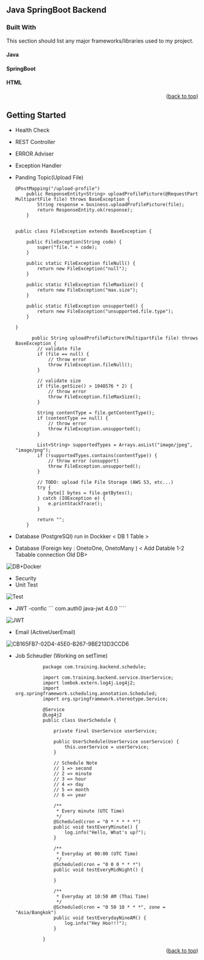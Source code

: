 <!-- Java SpringBoot Backend -->
## Java SpringBoot Backend

### Built With

This section should list any major frameworks/libraries used to my project.

#### Java
#### SpringBoot
#### HTML

<p align="right">(<a href="#readme-top">back to top</a>)</p>

<!-- GETTING STARTED -->
## Getting Started


- Health Check
- REST Controller
- ERROR  Adviser
- Exception Handler
- Panding Topic(Upload File)
      
      
      @PostMapping("/upload-profile")
          public ResponseEntity<String> uploadProfilePicture(@RequestPart MultipartFile file) throws BaseException {
              String response = business.uploadProfilePicture(file);
              return ResponseEntity.ok(response);
          }
     
   
      public class FileException extends BaseException {

          public FileException(String code) {
              super("file." + code);
          }

          public static FileException fileNull() {
              return new FileException("null");
          }

          public static FileException fileMaxSize() {
              return new FileException("max.size");
          }

          public static FileException unsupported() {
              return new FileException("unsupported.file.type");
          }

      }
    
            public String uploadProfilePicture(MultipartFile file) throws BaseException {
              // validate file
              if (file == null) {
                  // throw error
                  throw FileException.fileNull();
              }

              // validate size
              if (file.getSize() > 1048576 * 2) {
                  // throw error
                  throw FileException.fileMaxSize();
              }

              String contentType = file.getContentType();
              if (contentType == null) {
                  // throw error
                  throw FileException.unsupported();
              }

              List<String> supportedTypes = Arrays.asList("image/jpeg", "image/png");
              if (!supportedTypes.contains(contentType)) {
                  // throw error (unsupport)
                  throw FileException.unsupported();
              }

              // TODO: upload file File Storage (AWS S3, etc...)
              try {
                  byte[] bytes = file.getBytes();
              } catch (IOException e) {
                  e.printStackTrace();
              }

              return "";
          }
         

- Database (PostgreSQl) run in Dockker < DB 1 Table >
- Database (Foreign key : OnetoOne, OnetoMany ) < Add Datable 1-2 Tabable connection Old DB>

![DB+Docker](https://user-images.githubusercontent.com/106970646/184547210-ed45ba34-7331-4921-96c8-81fe60073a58.png)

- Security 
- Unit Test

![Test](https://user-images.githubusercontent.com/106970646/184548522-a9922608-7588-4bda-b877-a1499c5a0419.png)

- JWT 
      -confic
            ```
            <dependency>
                <groupId>com.auth0</groupId>
                <artifactId>java-jwt</artifactId>
                <version>4.0.0</version>
            </dependency>
            ````

![JWT](https://user-images.githubusercontent.com/106970646/184547126-a235ab92-b2b8-4546-8969-160d345b30f3.jpg)

- Email (ActiveUserEmail)

![CB165FB7-02D4-45E0-B267-9BE213D3CCD6](https://user-images.githubusercontent.com/106970646/184545855-8a9faf94-1fb0-4f83-9bc4-08ebc9cb7aa5.jpg)

- Job Scheudler (Working on setTime)

        
                package com.training.backend.schedule;

                import com.training.backend.service.UserService;
                import lombok.extern.log4j.Log4j2;
                import org.springframework.scheduling.annotation.Scheduled;
                import org.springframework.stereotype.Service;

                @Service
                @Log4j2
                public class UserSchedule {

                    private final UserService userService;

                    public UserSchedule(UserService userService) {
                        this.userService = userService;
                    }

                    // Schedule Note
                    // 1 => second
                    // 2 => minute
                    // 3 => hour
                    // 4 => day
                    // 5 => month
                    // 6 => year

                    /**
                     * Every minute (UTC Time)
                     */
                    @Scheduled(cron = "0 * * * * *")
                    public void testEveryMinute() {
                        log.info("Hello, What's up?");
                    }

                    /**
                     * Everyday at 00:00 (UTC Time)
                     */
                    @Scheduled(cron = "0 0 0 * * *")
                    public void testEveryMidNight() {

                    }

                    /**
                     * Everyday at 10:50 AM (Thai Time)
                     */
                    @Scheduled(cron = "0 50 10 * * *", zone = "Asia/Bangkok")
                    public void testEverydayNineAM() {
                        log.info("Hey Hoo!!!");
                    }

                }
            

<p align="right">(<a href="#readme-top">back to top</a>)</p>

